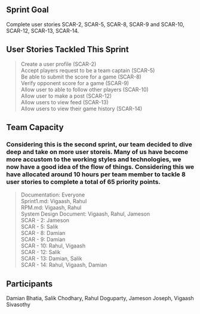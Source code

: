 ## Sprint Goal
Complete user stories SCAR-2, SCAR-5, SCAR-8, SCAR-9 and SCAR-10, SCAR-12, SCAR-13, SCAR-14.

## User Stories Tackled This Sprint
> Create a user profile (SCAR-2) <br />
> Accept players request to be a team captain (SCAR-5) <br />
> Be able to submit the score for a game (SCAR-8) <br />
> Verify opponent score for a game (SCAR-9) <br />
> Allow user to able to follow other players (SCAR-10) <br />
> Allow user to make a post (SCAR-12) <br />
> Allow users to view feed (SCAR-13) <br />
> Allow users to view their game history (SCAR-14) <br />

## Team Capacity
### Considering this is the second sprint, our team decided to dive deep and take on more user storeis. Many of us have become more accustom to the working styles and technologies, we now have a good idea of the flow of things. Considering this we have allocated around 10 hours per team member to tackle 8 user stories to complete a total of 65 priority points.
> Documentation: Everyone <br />
> Sprint1.md: Vigaash, Rahul <br />
> RPM.md: Vigaash, Rahul  <br />
> System Design Document: Vigaash, Rahul, Jameson <br />
> SCAR - 2: Jameson<br />
> SCAR - 5: Salik<br />
> SCAR - 8: Damian<br />
> SCAR - 9: Damian<br />
> SCAR - 10: Rahul, Vigaash<br />
> SCAR - 12: Salik<br />
> SCAR - 13: Damian, Salik<br />
> SCAR - 14: Rahul, Vigaash, Damian<br />

## Participants
Damian Bhatia, Salik Chodhary, Rahul Doguparty, Jameson Joseph, Vigaash Sivasothy
